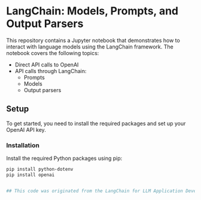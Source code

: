# LangChain: Models, Prompts, and Output Parsers

This repository contains a Jupyter notebook that demonstrates how to interact with language models using the LangChain framework. The notebook covers the following topics:

- Direct API calls to OpenAI
- API calls through LangChain:
  - Prompts
  - Models
  - Output parsers

## Setup

To get started, you need to install the required packages and set up your OpenAI API key.

### Installation

Install the required Python packages using pip:

```bash
pip install python-dotenv
pip install openai


## This code was originated from the LangChain for LLM Application Development course by DeepLearning.ai
